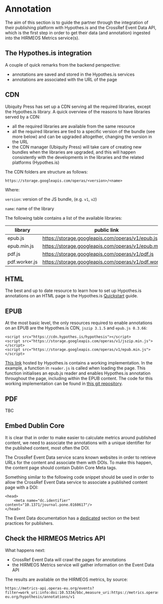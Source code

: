 # Annotation

The aim of this section is to guide the partner through the integration of their publishing platform with Hypothes.is and the CrossRef Event Data API, which is the first step in order to get their data (and annotation) ingested into the HIRMEOS Metrics service(s).

## The Hypothes.is integration

A couple of quick remarks from the backend perspective:

- annotations are saved and stored in the Hypothes.is services
- annotations are associated with the URL of the page

## CDN

Ubiquity Press has set up a CDN serving all the required libraries, except the Hypothes.is library. A quick overview of the reasons to have libraries served by a CDN:

- all the required libraries are available from the same resource
- all the required libraries are tied to a specific version of the bundle (see more below) and can be upgraded
 altogether, changing the version in the URL
- the CDN manager (Ubiquity Press) will take care of creating new bundles when the libraries are upgraded, and this
 will happen consistently with the developments in the libraries and the related platforms (Hypothes.is)

The CDN folders are structure as follows:
```
https://storage.googleapis.com/operas/<version>/<name>
```

Where:

`version`: version of the JS bundle, (e.g. `v1`, `v2`)

`name`: name of the library

The following table contains a list of the available libraries:

| library       | public link                                             |
| ------------- | ------------------------------------------------------- |
| epub.js 	    | https://storage.googleapis.com/operas/v1/epub.js       |
| epub.min.js   | https://storage.googleapis.com/operas/v1/epub.min.js   |
| pdf.js        | https://storage.googleapis.com/operas/v1/pdf.js        |
| pdf.worker.js | https://storage.googleapis.com/operas/v1/pdf.worker.js |

## HTML

The best and up to date resource to learn how to set up Hypothes.is annotations on an HTML page is the Hypothes.is
 [Quickstart](https://web.hypothes.is/help/embedding-hypothesis-in-websites-and-platforms/) guide.

## EPUB

At the most basic level, the only resources required to enable annotations on an EPUB are the Hypothes.is CDN, `jszip
 3.1.5` and `epub.js 0.3.66`:

```
<script src="https://cdn.hypothes.is/hypothesis"></script>
<script src="https://storage.googleapis.com/operas/v1/jszip.min.js"></script>
<script src="https://storage.googleapis.com/operas/v1/epub.min.js"></script>
```

[This link](https://cdn.hypothes.is/demos/epub/epub.js/index.html?loc=titlepage.xhtml) hosted by Hypothes.is contains a working implementation. In the example, a function in `reader.js` is called
 when loading the page. This function initialises an epub.js reader and enables Hypothes.is annotation throughout the
  page, including within the EPUB content. The code for this working implementation can be found in
  [this git repository](https://github.com/futurepress/hypothesis-reader).

## PDF

TBC

## Embed Dublin Core

It is clear that in order to make easier to calculate metrics around published content, we need to associate the annotations with a unique identifier for the published content, most often the DOI.

The CrossRef Event Data service scans known websites in order to retrieve URLs for the content and associate them with DOIs. To make this happen, the content page should contain Dublin Core Meta tags.

Something similar to the following code snippet should be used in order to allow the CrossRef Event Data service to associate a published content page with a DOI:
```
<head>
    <meta name="dc.identifier" content="10.1371/journal.pone.0160617"/>
</head>
```

The Event Data documentation has a [dedicated](https://www.eventdata.crossref.org/guide/best-practice/publishers-best-practice/) section on the best practices for publishers.

## Check the HIRMEOS Metrics API

What happens next:
- CrossRef Event Data will crawl the pages for annotations
- the HIRMEOS Metrics service will gather information on the Event Data API

The results are available on the HIRMEOS metrics, by source:
```
https://metrics-api.operas-eu.org/events?filter=work_uri:info:doi:10.5334/bbc,measure_uri:https://metrics.operas-eu.org/hypothesis/annotations/v1
```

